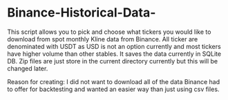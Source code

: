 # Binance-Historical-Data-
This script allows you to pick and choose what tickers you would like to download from spot monthly Kline data from Binance. 
All ticker are denominated with USDT as USD is not an option currently and most tickers have higher volume than other stables. 
It saves the data currently in SQLite DB. 
Zip files are just store in the current directory currently but this will be changed later. 

Reason for creating: I did not want to download all of the data Binance had to offer for backtesting and wanted an easier way than just using csv files. 

